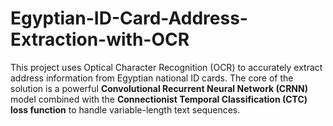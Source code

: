 # Egyptian-ID-Card-Address-Extraction-with-OCR
This project uses Optical Character Recognition (OCR) to accurately extract address information from Egyptian national ID cards. The core of the solution is a powerful **Convolutional Recurrent Neural Network (CRNN)** model combined with the **Connectionist Temporal Classification (CTC) loss function** to handle variable-length text sequences. 
